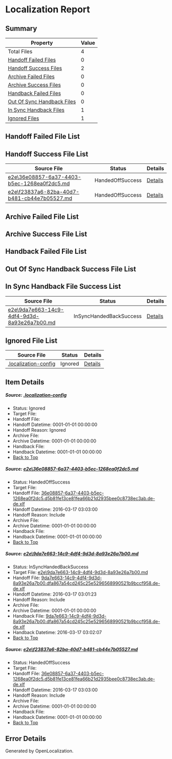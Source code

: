 # <a name='report-top'></a> Localization Report

## Summary
 Property | Value 
 -------- | ----- 
 Total Files | 4
[ Handoff Failed Files ](#handoff-failed-list)| 0
[ Handoff Success Files ](#handoff-success-list)| 2
[ Archive Failed Files ](#archive-failed-list)| 0
[ Archive Success Files ](#archive-success-list)| 0
[ Handback Failed Files ](#handback-failed-list)| 0
[ Out Of Sync Handback Files ](#outofsync-handback-success-list)| 0
[ In Sync Handback Files ](#insync-handback-success-list)| 1
[ Ignored Files ](#ignored-list)| 1

## <a name='handoff-failed-list'></a> Handoff Failed File List

## <a name='handoff-success-list'></a> Handoff Success File List
 Source File | Status | Details 
 ----------- | ------ | ------- 
 [e2e\36e08857-6a37-4403-b5ec-1268ea0f2dc5.md](https://github.com/OpenLocalizationTest/oltest/blob/a5411c4b353dff7f75469919b692ddffee9f35a3/e2e/36e08857-6a37-4403-b5ec-1268ea0f2dc5.md) | HandedOffSuccess | [Details](#5b9e9665d8fc85d9beb679b8bb764c6f8830ec121)
 [e2e\f23837a6-82ba-40d7-b481-cb44e7b05527.md](https://github.com/OpenLocalizationTest/oltest/blob/a5411c4b353dff7f75469919b692ddffee9f35a3/e2e/f23837a6-82ba-40d7-b481-cb44e7b05527.md) | HandedOffSuccess | [Details](#5b9e9665d8fc85d9beb679b8bb764c6f8830ec123)

## <a name='archive-failed-list'></a> Archive Failed File List

## <a name='archive-success-list'></a> Archive Success File List

## <a name='handback-failed-list'></a> Handback Failed File List

## <a name='outofsync-handback-success-list'></a> Out Of Sync Handback Success File List

## <a name='insync-handback-success-list'></a> In Sync Handback File Success List
 Source File | Status | Details 
 ----------- | ------ | ------- 
 [e2e\9da7e663-14c9-4df4-9d3d-8a93e26a7b00.md](https://github.com/OpenLocalizationTest/oltest/blob/b846d89586fe2e216076a708b3c10e5a9011c486/e2e/9da7e663-14c9-4df4-9d3d-8a93e26a7b00.md) | InSyncHandedBackSuccess | [Details](#09e1d53d99c95c8d24e75367ee0b9122183f1b4f2)

## <a name='ignored-list'></a> Ignored File List
 Source File | Status | Details 
 ----------- | ------ | ------- 
 [.localization-config](https://github.com/OpenLocalizationTest/oltest/blob/a5411c4b353dff7f75469919b692ddffee9f35a3/.localization-config) | Ignored | [Details](#66aca4b1c2f43b14ec41e0e427345df94af1d5e10)

## Item Details
##### <a name='66aca4b1c2f43b14ec41e0e427345df94af1d5e10'></a> Source: [.localization-config](https://github.com/OpenLocalizationTest/oltest/blob/a5411c4b353dff7f75469919b692ddffee9f35a3/.localization-config)
* Status: Ignored
* Target File: 
* Handoff File: 
* Handoff Datetime: 0001-01-01 00:00:00
* Handoff Reason: Ignored
* Archive File: 
* Archive Datetime: 0001-01-01 00:00:00
* Handback File: 
* Handback Datetime: 0001-01-01 00:00:00
* [Back to Top](#report-top)

##### <a name='5b9e9665d8fc85d9beb679b8bb764c6f8830ec121'></a> Source: [e2e\36e08857-6a37-4403-b5ec-1268ea0f2dc5.md](https://github.com/OpenLocalizationTest/oltest/blob/a5411c4b353dff7f75469919b692ddffee9f35a3/e2e/36e08857-6a37-4403-b5ec-1268ea0f2dc5.md)
* Status: HandedOffSuccess
* Target File: 
* Handoff File: [36e08857-6a37-4403-b5ec-1268ea0f2dc5.d5b81fe13ce81fea66b21d2935bee0c8738ec3ab.de-de.xlf](https://github.com/OpenLocalizationTestOrg/olhandoff/blob/86a450e71bd858b0d32ded5c5bdd3bde8963a883/ol-handoff/OpenLocalizationTestOrg/oltest.de-de/xinjiang/ht/36e08857-6a37-4403-b5ec-1268ea0f2dc5.d5b81fe13ce81fea66b21d2935bee0c8738ec3ab.de-de.xlf)
* Handoff Datetime: 2016-03-17 03:03:00
* Handoff Reason: Include
* Archive File: 
* Archive Datetime: 0001-01-01 00:00:00
* Handback File: 
* Handback Datetime: 0001-01-01 00:00:00
* [Back to Top](#report-top)

##### <a name='09e1d53d99c95c8d24e75367ee0b9122183f1b4f2'></a> Source: [e2e\9da7e663-14c9-4df4-9d3d-8a93e26a7b00.md](https://github.com/OpenLocalizationTest/oltest/blob/b846d89586fe2e216076a708b3c10e5a9011c486/e2e/9da7e663-14c9-4df4-9d3d-8a93e26a7b00.md)
* Status: InSyncHandedBackSuccess
* Target File: [e2e\9da7e663-14c9-4df4-9d3d-8a93e26a7b00.md](https://github.com/OpenLocalizationTestOrg/oltest.de-de/blob/ffb2f28325e28c0a16e4ea9a9ad5ca25e550adf5/e2e/9da7e663-14c9-4df4-9d3d-8a93e26a7b00.md)
* Handoff File: [9da7e663-14c9-4df4-9d3d-8a93e26a7b00.dfa867a54cd245c25e5296568990521b9bccf958.de-de.xlf](https://github.com/OpenLocalizationTestOrg/olhandoff/blob/c106ef23ba06d9817ce0adafbb93e89c88ff0635/ol-handoff/OpenLocalizationTestOrg/oltest.de-de/xinjiang/ht/9da7e663-14c9-4df4-9d3d-8a93e26a7b00.dfa867a54cd245c25e5296568990521b9bccf958.de-de.xlf)
* Handoff Datetime: 2016-03-17 03:01:23
* Handoff Reason: Include
* Archive File: 
* Archive Datetime: 0001-01-01 00:00:00
* Handback File: [9da7e663-14c9-4df4-9d3d-8a93e26a7b00.dfa867a54cd245c25e5296568990521b9bccf958.de-de.xlf](https://github.com/OpenLocalizationTestOrg/olhandback/blob/a19b6377da57578676a840b99854473aa76f16fa/ol-handback/OpenLocalizationTestOrg/oltest.de-de/xinjiang/ht/9da7e663-14c9-4df4-9d3d-8a93e26a7b00.dfa867a54cd245c25e5296568990521b9bccf958.de-de.xlf)
* Handback Datetime: 2016-03-17 03:02:07
* [Back to Top](#report-top)

##### <a name='5b9e9665d8fc85d9beb679b8bb764c6f8830ec123'></a> Source: [e2e\f23837a6-82ba-40d7-b481-cb44e7b05527.md](https://github.com/OpenLocalizationTest/oltest/blob/a5411c4b353dff7f75469919b692ddffee9f35a3/e2e/f23837a6-82ba-40d7-b481-cb44e7b05527.md)
* Status: HandedOffSuccess
* Target File: 
* Handoff File: [36e08857-6a37-4403-b5ec-1268ea0f2dc5.d5b81fe13ce81fea66b21d2935bee0c8738ec3ab.de-de.xlf](https://github.com/OpenLocalizationTestOrg/olhandoff/blob/86a450e71bd858b0d32ded5c5bdd3bde8963a883/ol-handoff/OpenLocalizationTestOrg/oltest.de-de/xinjiang/ht/36e08857-6a37-4403-b5ec-1268ea0f2dc5.d5b81fe13ce81fea66b21d2935bee0c8738ec3ab.de-de.xlf)
* Handoff Datetime: 2016-03-17 03:03:00
* Handoff Reason: Include
* Archive File: 
* Archive Datetime: 0001-01-01 00:00:00
* Handback File: 
* Handback Datetime: 0001-01-01 00:00:00
* [Back to Top](#report-top)


## Error Details

Generated by OpenLocalization.
